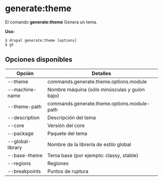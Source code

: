 # generate:theme
El comando **generate:theme** Genera un tema.

**Uso:**
```
$ drupal generate:theme [options] 
$ gt  
```

## Opciones disponibles
Opción | Detalles
-------|-------------
--theme | commands.generate.theme.options.module
--machine-name | Nombre máquina (sólo minúsculas y guión bajo)
--theme-path | commands.generate.theme.options.module-path
--description | Descripción del tema
--core | Versión del core
--package | Paquete del tema
--global-library | Nombre de la librería de estilo global
--base-theme | Tema base (por ejemplo: classy, stable)
--regions | Regiones
--breakpoints | Puntos de ruptura
